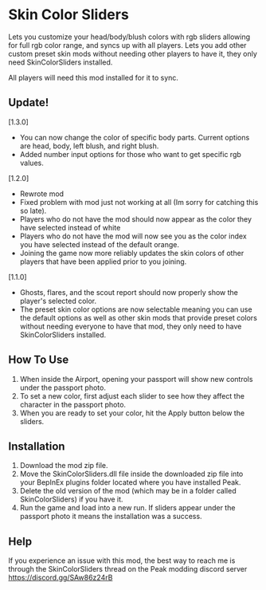 # Skin Color Sliders

Lets you customize your head/body/blush colors with rgb sliders allowing for full rgb color range, and syncs up with all players. Lets you add other custom preset skin mods without needing other players to have it, they only need SkinColorSliders installed.

All players will need this mod installed for it to sync.

## Update!
[1.3.0] <br>
- You can now change the color of specific body parts. Current options are head, body, left blush, and right blush.
- Added number input options for those who want to get specific rgb values.

[1.2.0] <br>
- Rewrote mod
- Fixed problem with mod just not working at all (Im sorry for catching this so late).
- Players who do not have the mod should now appear as the color they have selected instead of white
- Players who do not have the mod will now see you as the color index you have selected instead of the default orange.
- Joining the game now more reliably updates the skin colors of other players that have been applied prior to you joining.

[1.1.0] <br>
- Ghosts, flares, and the scout report should now properly show the player's selected color.
- The preset skin color options are now selectable meaning you can use the default options as well as other skin mods that provide preset colors without needing everyone to have that mod, they only need to have SkinColorSliders installed.

## How To Use

1.  When inside the Airport, opening your passport will show new controls under the passport photo.
2.  To set a new color, first adjust each slider to see how they affect the character in the passport photo.
3.  When you are ready to set your color, hit the Apply button below the sliders.

## Installation

1.  Download the mod zip file.
2.  Move the SkinColorSliders.dll file inside the downloaded zip file into your BepInEx plugins folder located where you have installed Peak.
3.  Delete the old version of the mod (which may be in a folder called SkinColorSliders) if you have it.
4.  Run the game and load into a new run. If sliders appear under the passport photo it means the installation was a success.

## Help
If you experience an issue with this mod, the best way to reach me is through the SkinColorSliders thread on the Peak modding discord server
https://discord.gg/SAw86z24rB